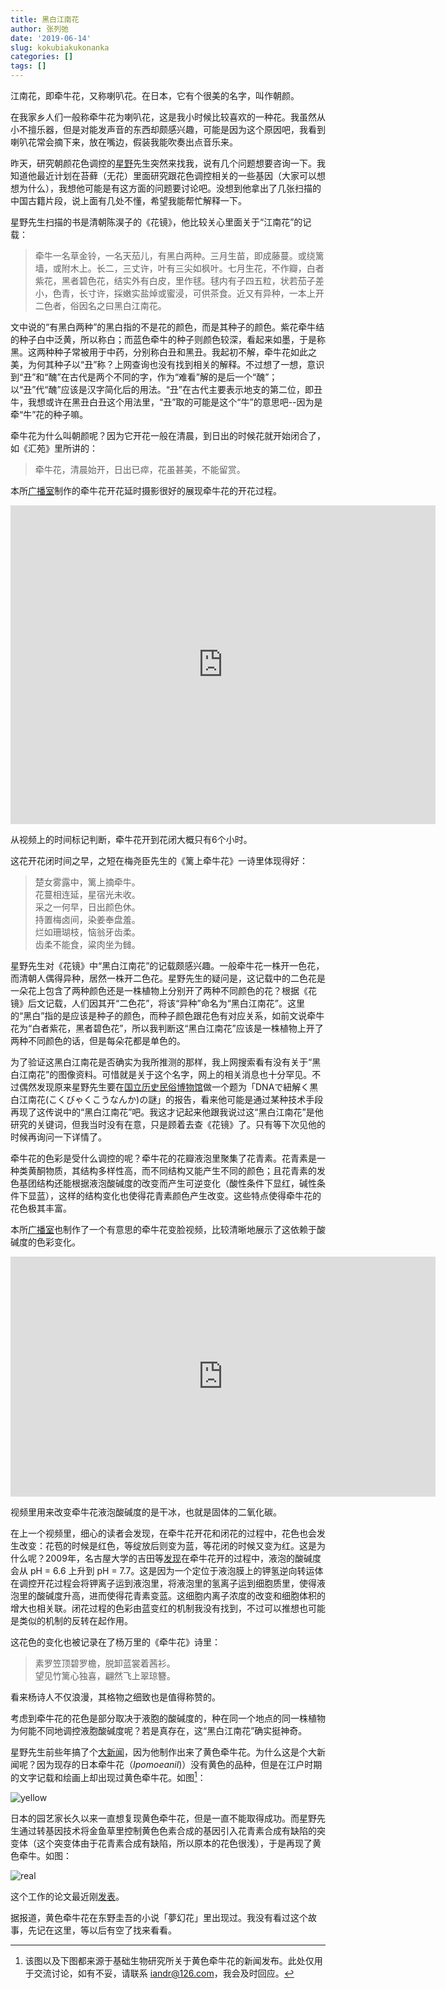 ```yaml
---
title: 黑白江南花
author: 张列弛
date: '2019-06-14'
slug: kokubiakukonanka
categories: []
tags: []
---
```

江南花，即牵牛花，又称喇叭花。在日本，它有个很美的名字，叫作朝颜。  

在我家乡人们一般称牵牛花为喇叭花，这是我小时候比较喜欢的一种花。我虽然从小不擅乐器，但是对能发声音的东西却颇感兴趣，可能是因为这个原因吧，我看到喇叭花常会摘下来，放在嘴边，假装我能吹奏出点音乐来。 

昨天，研究朝颜花色调控的[星野](http://www.nibb.ac.jp/sections/evolutionary_biology_and_biodiversity/diversity/AssisProf/hoshino.html)先生突然来找我，说有几个问题想要咨询一下。我知道他最近计划在苔藓（无花）里面研究跟花色调控相关的一些基因（大家可以想想为什么），我想他可能是有这方面的问题要讨论吧。没想到他拿出了几张扫描的中国古籍片段，说上面有几处不懂，希望我能帮忙解释一下。   

星野先生扫描的书是清朝陈淏子的《花镜》，他比较关心里面关于“江南花”的记载：  

> 牵牛一名草金铃，一名天茄儿，有黑白两种。三月生苗，即成藤蔓。或绕篱墙，或附木上。长二，三丈许，叶有三尖如枫叶。七月生花，不作瓣，白者紫花，黑者碧色花，结实外有白皮，里作毬。毬内有子四五粒，状若茄子差小，色青，长寸许，採嫩实盐焯或蜜浸，可供茶食。近又有异种，一本上开二色者，俗因名之曰黑白江南花。  

文中说的“有黑白两种”的黑白指的不是花的颜色，而是其种子的颜色。紫花牵牛结的种子白中泛黄，所以称白；而蓝色牵牛的种子则颜色较深，看起来如墨，于是称黑。这两种种子常被用于中药，分别称白丑和黑丑。我起初不解，牵牛花如此之美，为何其种子以“丑”称？上网查询也没有找到相关的解释。不过想了一想，意识到“丑”和“醜”在古代是两个不同的字，作为“难看”解的是后一个“醜”；以“丑”代“醜”应该是汉字简化后的用法。“丑”在古代主要表示地支的第二位，即丑牛，我想或许在黑丑白丑这个用法里，“丑”取的可能是这个“牛”的意思吧--因为是牵“牛”花的种子嘛。   

牵牛花为什么叫朝颜呢？因为它开花一般在清晨，到日出的时候花就开始闭合了，如《汇苑》里所讲的：  

> 牵牛花，清晨始开，日出已瘁，花虽甚美，不能留赏。  

本所[广播室](http://www.nibb.ac.jp/sections/office_of_public_relations/pr/)制作的牵牛花开花延时摄影很好的展现牵牛花的开花过程。    

<iframe width="680" height="510" src="https://www.youtube.com/embed/qBP-5TrkUCY" frameborder="0" allow="accelerometer; autoplay; encrypted-media; gyroscope; picture-in-picture" allowfullscreen></iframe>  

从视频上的时间标记判断，牵牛花开到花闭大概只有6个小时。   

这花开花闭时间之早，之短在梅尧臣先生的《篱上牵牛花》一诗里体现得好：  

> 楚女雾露中，篱上摘牵牛。  
花蔓相连延，星宿光未收。  
采之一何早，日出颜色休。  
持置梅卤间，染姜奉盘羞。  
烂如珊瑚枝，恼翁牙齿柔。  
齿柔不能食，粱肉坐为雠。

星野先生对《花镜》中“黑白江南花”的记载颇感兴趣。一般牵牛花一株开一色花，而清朝人偶得异种，居然一株开二色花。星野先生的疑问是，这记载中的二色花是一朵花上包含了两种颜色还是一株植物上分别开了两种不同颜色的花？根据《花镜》后文记载，人们因其开“二色花”，将该“异种”命名为“黑白江南花”。这里的“黑白”指的是应该是种子的颜色，而种子颜色跟花色有对应关系，如前文说牵牛花为“白者紫花，黑者碧色花”，所以我判断这“黑白江南花”应该是一株植物上开了两种不同颜色的话，但是每朵花都是单色的。    

为了验证这黑白江南花是否确实为我所推测的那样，我上网搜索看有没有关于“黑白江南花”的图像资料。可惜就是关于这个名字，网上的相关消息也十分罕见。不过偶然发现原来星野先生要在[国立历史民俗博物馆](https://www.rekihaku.ac.jp/events/forum/index.html)做一个题为「DNAで紐解く黒白江南花(こくびゃくこうなんか)の謎」的报告，看来他可能是通过某种技术手段再现了这传说中的“黑白江南花”吧。我这才记起来他跟我说过这“黑白江南花”是他研究的关键词，但我当时没有在意，只是顾着去查《花镜》了。只有等下次见他的时候再询问一下详情了。  

牵牛花的色彩是受什么调控的呢？牵牛花的花瓣液泡里聚集了花青素。花青素是一种类黄酮物质，其结构多样性高，而不同结构又能产生不同的颜色；且花青素的发色基团结构还能根据液泡酸碱度的改变而产生可逆变化（酸性条件下显红，碱性条件下显蓝），这样的结构变化也使得花青素颜色产生改变。这些特点使得牵牛花的花色极其丰富。  

本所[广播室](http://www.nibb.ac.jp/sections/office_of_public_relations/pr/)也制作了一个有意思的牵牛花变脸视频，比较清晰地展示了这依赖于酸碱度的色彩变化。

<iframe width="680" height="384" src="https://www.youtube.com/embed/dwqfu5ys6IM" frameborder="0" allow="accelerometer; autoplay; encrypted-media; gyroscope; picture-in-picture" allowfullscreen></iframe>  

视频里用来改变牵牛花液泡酸碱度的是干冰，也就是固体的二氧化碳。  

在上一个视频里，细心的读者会发现，在牵牛花开花和闭花的过程中，花色也会发生改变：花苞的时候是红色，等绽放后则变为蓝，等花闭的时候又变为红。这是为什么呢？2009年，名古屋大学的吉田等[发现](https://www.jstage.jst.go.jp/article/pjab/85/6/85_6_187/_article/-char/ja/)在牵牛花开的过程中，液泡的酸碱度会从 pH = 6.6 上升到 pH = 7.7。这是因为一个定位于液泡膜上的钾氢逆向转运体在调控开花过程会将钾离子运到液泡里，将液泡里的氢离子运到细胞质里，使得液泡里的酸碱度升高，进而使得花青素变蓝。这细胞内离子浓度的改变和细胞体积的增大也相关联。闭花过程的色彩由蓝变红的机制我没有找到，不过可以推想也可能是类似的机制的反转在起作用。  

这花色的变化也被记录在了杨万里的《牵牛花》诗里： 

> 素罗笠顶碧罗檐，脱卸蓝裳着茜衫。  
望见竹篱心独喜，翩然飞上翠琼簪。  

看来杨诗人不仅浪漫，其格物之细致也是值得称赞的。

考虑到牵牛花的花色是部分取决于液胞的酸碱度的，种在同一个地点的同一株植物为何能不同地调控液胞酸碱度呢？若是真存在，这“黑白江南花”确实挺神奇。   

星野先生前些年搞了个[大新闻](http://www.nibb.ac.jp/press/2014/10/10.html)，因为他制作出来了黄色牵牛花。为什么这是个大新闻呢？因为现存的日本牵牛花（*Ipomoeanil*)）没有黄色的品种，但是在江户时期的文字记载和绘画上却出现过黄色牵牛花。如图[^laiyuan]：  

![yellow](http://www.nibb.ac.jp/pressroom/news/images/141010/fig1.jpg)

日本的园艺家长久以来一直想复现黄色牵牛花，但是一直不能取得成功。而星野先生通过转基因技术将金鱼草里控制黄色色素合成的基因引入花青素合成有缺陷的突变体（这个突变体由于花青素合成有缺陷，所以原本的花色很浅），于是再现了黄色牵牛。如图：  

![real](http://www.nibb.ac.jp/pressroom/news/images/141010/yellow-3.jpg)  

这个工作的论文最近刚[发表](https://academic.oup.com/pcp/advance-article/doi/10.1093/pcp/pcz101/5499181)。    

据报道，黄色牵牛花在东野圭吾的小说「夢幻花」里出现过。我没有看过这个故事，先记在这里，等以后有空了找来看看。


[^laiyuan]:该图以及下图都来源于基础生物研究所关于黄色牵牛花的新闻发布。此处仅用于交流讨论，如有不妥，请联系 iandr@126.com，我会及时回应。 











